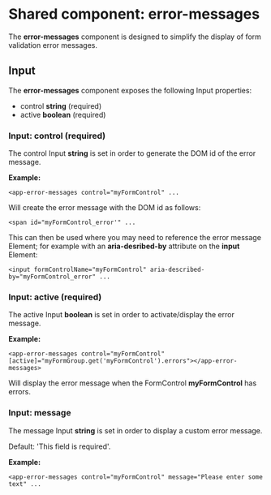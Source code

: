 # Shared component: error-messages

The **error-messages** component is designed to simplify the display of form validation error messages.

## Input

The **error-messages** component exposes the following Input properties:

* control **string** (required)
* active **boolean** (required)

### Input: control (required)

The control Input **string** is set in order to generate the DOM id of the error message.

**Example:**

`<app-error-messages control="myFormControl" ...`

Will create the error message with the DOM id as follows:

`<span id="myFormControl_error'" ...`

This can then be used where you may need to reference the error message Element; for example with an **aria-desribed-by** attribute on the **input** Element:

`<input formControlName="myFormControl" aria-described-by="myFormControl_error" ...` 

### Input: active (required)

The active Input **boolean** is set in order to activate/display the error message.

**Example:** 

`<app-error-messages control="myFormControl" [active]="myFormGroup.get('myFormControl').errors"></app-error-messages>`

Will display the error message when the FormControl **myFormControl** has errors. 

### Input: message

The message Input **string** is set in order to display a custom error message.

Default: 'This field is required'.

**Example:**

`<app-error-messages control="myFormControl" message="Please enter some text" ...`
